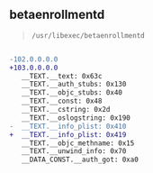 ## betaenrollmentd

> `/usr/libexec/betaenrollmentd`

```diff

-102.0.0.0.0
+103.0.0.0.0
   __TEXT.__text: 0x63c
   __TEXT.__auth_stubs: 0x130
   __TEXT.__objc_stubs: 0x40
   __TEXT.__const: 0x48
   __TEXT.__cstring: 0x2d
   __TEXT.__oslogstring: 0x190
-  __TEXT.__info_plist: 0x410
+  __TEXT.__info_plist: 0x419
   __TEXT.__objc_methname: 0x15
   __TEXT.__unwind_info: 0x70
   __DATA_CONST.__auth_got: 0xa0

```
